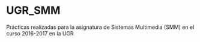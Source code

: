 # UGR_SMM
Prácticas realizadas para la asignatura de Sistemas Multimedia (SMM) en el curso 2016-2017 en la UGR
